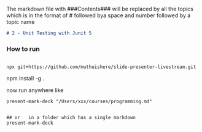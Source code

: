 The markdown file with ###Contents### will be replaced by all the topics which is in the format of # followed bya space and number followed by a topic name

```markdown
# 2 - Unit Testing with Junit 5
```



### How to run

```shell

npx git+https://github.com/muthuishere/slide-presenter-livestream.git
```



npm install -g .


now run anywhere like

```shell
present-mark-deck "/Users/xxx/courses/programming.md"
 
 
## or   in a folder which has a single markdown
present-mark-deck

```